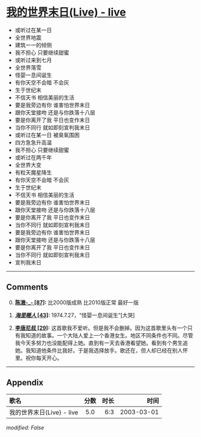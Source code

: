 # [我的世界末日(Live) - live](https://music.163.com/song?id=66904)

* 或听过在某一日
* 全世界地震
* 建筑一一的倾侧
* 我不担心 只要继续甜蜜
* 或听过来到七月
* 全世界落雪
* 怪婴一息间诞生
* 有你天空不会暗 不会灰
* 生于世纪末
* 不信天书 相信美丽的生活
* 要是我旁边有你 谁害怕世界末日
* 跟你天堂接吻 还是与你跌落十八层
* 要是你离开了我 平日也变作末日
* 当你不同行 就如即刻宣判我末日
* 或听过在某一日 被臭氧围困
* 四方急急升高温
* 我不担心 只要继续甜蜜
* 或听过在两千年
* 全世界大变
* 有粒天魔星降生
* 有你天空不会暗 不会灰
* 生于世纪末
* 不信天书 相信美丽的生活
* 要是我旁边有你 谁害怕世界末日
* 跟你天堂接吻 还是与你跌落十八层
* 要是你离开了我 平日也变作末日
* 当你不同行 就如即刻宣判我末日
* 要是我旁边有你 谁害怕世界末日
* 跟你天堂接吻 还是与你跌落十八层
* 要是你离开了我 平日也变作末日
* 当你不同行 就如即刻宣判我末日
* 宣判我末日


---

## Comments
0. **[陈澈-_- \[87\]](https://music.163.com/#/user/home?id=51231003):** 比2000版成熟 比2010版正常 最好一版 

1. **[_海里睡人_ \[43\]](https://music.163.com/#/user/home?id=306819098):** 1974.7.27，“怪婴一息间诞生”[大哭]

2. **[李唐尼叔 \[29\]](https://music.163.com/#/user/home?id=131623959):** 这首歌我不爱听。但是我不会删掉。因为这首歌里头有一个只有我知道的故事。一个大陆人爱上一个香港女生。地区不同条件也不同。尽管我今天多努力也没能配得上她。直到有一天去香港看望她。看到有个男生追她。我知道他条件比我好。于是我选择放手。歌还在，但人却已经在别人怀里。祝你每天开心。



---

## Appendix

|歌名|分数|时长|时间|
|:---|:---:|---:|---:|
|我的世界末日(Live) - live|5.0|6:3|2003-03-01

*modified: False*